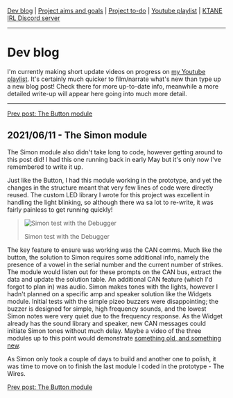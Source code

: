 [Dev blog](devblog.md) | [Project aims and goals](goals.md) | [Project to-do](todo.md) | [Youtube playlist](https://www.youtube.com/watch?v=8m7peVlW2mE&list=PLJqFvAhkcSkkks42zClG5WlvO1khFZCKK) | [KTANE IRL Discord server](https://discord.com/channels/711013430575890432)

---

# Dev blog
I'm currently making short update videos on progress on [my Youtube playlist](https://www.youtube.com/watch?v=8m7peVlW2mE&list=PLJqFvAhkcSkkks42zClG5WlvO1khFZCKK). It's certainly much quicker to film/narrate what's new than type up a new blog post! Check there for more up-to-date info, meanwhile a more detailed write-up will appear here going into much more detail.

---

[Prev post: The Button module](devblog_7.md)

## 2021/06/11 - The Simon module
The Simon module also didn't take long to code, however getting around to this post did! I had this one running back in early May but it's only now I've remembered to write it up.

Just like the Button, I had this module working in the prototype, and yet the changes in the structure meant that very few lines of code were directly reused. The custom LED library I wrote for this project was excellent in handling the light blinking, so although there wa sa lot to re-write, it was fairly painless to get running quickly!

> ![Simon test with the Debugger](https://user-images.githubusercontent.com/30636388/121750802-f8d5c900-cb04-11eb-99bb-4528ef327920.jpg)
> 
> Simon test with the Debugger

The key feature to ensure was working was the CAN comms. Much like the button, the solution to Simon requires some additional info, namely the presence of a vowel in the serial number and the current number of strikes. The module would listen out for these prompts on the CAN bus, extract the data and update the solution table.
An additional CAN feature (which I'd forgot to plan in) was audio. Simon makes tones with the lights, however I hadn't planned on a specific amp and speaker solution like the Widgets module. Initial tests with the simple pizeo buzzers were disappointing; the buzzer is designed for simple, high frequency sounds, and the lowest Simon notes were very quiet due to the frequency response. As the Widget already has the sound library and speaker, new CAN messages could initiate Simon tones without much delay.
Maybe a video of the three modules up to this point would demonstrate [something old, and something new](https://www.youtube.com/watch?v=sJcx_w03BgA).

As Simon only took a couple of days to build and another one to polish, it was time to move on to finish the last module I coded in the prototype - The Wires.

[Prev post: The Button module](devblog_7.md)
